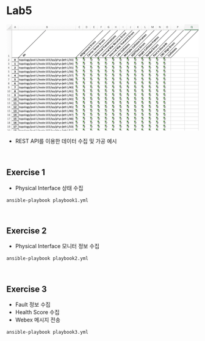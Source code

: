 # Lab5

![](../images/lab5.png)
- REST API를 이용한 데이터 수집 및 가공 예시

<br>

## Exercise 1
- Physical Interface 상태 수집
```
ansible-playbook playbook1.yml
```

<br>

## Exercise 2
- Physical Interface 모니터 정보 수집
```
ansible-playbook playbook2.yml
```

<br>

## Exercise 3
- Fault 정보 수집
- Health Score 수집
- Webex 메시지 전송
```
ansible-playbook playbook3.yml
```